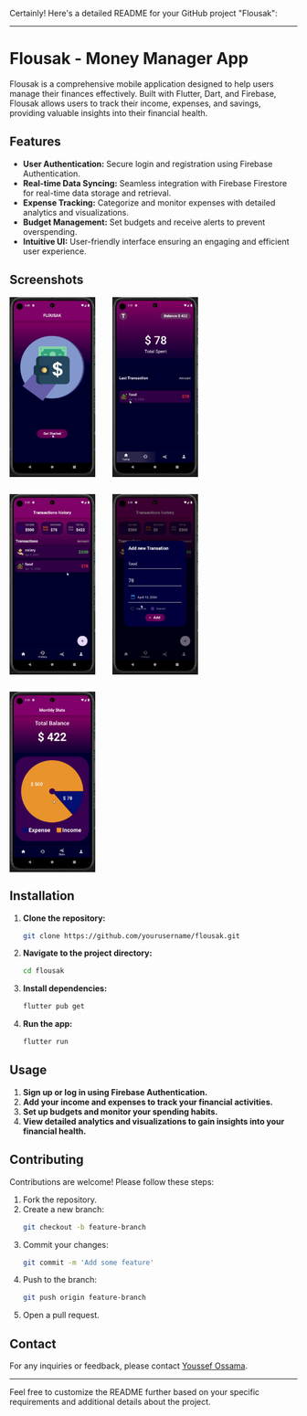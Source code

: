 Certainly! Here's a detailed README for your GitHub project "Flousak":

---

# Flousak - Money Manager App

Flousak is a comprehensive mobile application designed to help users manage their finances effectively. Built with Flutter, Dart, and Firebase, Flousak allows users to track their income, expenses, and savings, providing valuable insights into their financial health.

## Features

- **User Authentication:** Secure login and registration using Firebase Authentication.
- **Real-time Data Syncing:** Seamless integration with Firebase Firestore for real-time data storage and retrieval.
- **Expense Tracking:** Categorize and monitor expenses with detailed analytics and visualizations.
- **Budget Management:** Set budgets and receive alerts to prevent overspending.
- **Intuitive UI:** User-friendly interface ensuring an engaging and efficient user experience.

## Screenshots

<div style="display: flex; flex-wrap: wrap; gap: 30px;">
    <img src="screenshots/get started.jpg" alt="Get Started Screen" width="150"/>
    <img src="screenshots/home.jpg" alt="Home Screen" width="150"/>
    <img src="screenshots/history.jpg" alt="History Screen" width="150"/>
    <img src="screenshots/adding.jpg" alt="Adding Screen" width="150"/>
    <img src="screenshots/stats.jpg" alt="Stats Screen" width="150"/>
</div>


## Installation

1. **Clone the repository:**
    ```bash
    git clone https://github.com/yourusername/flousak.git
    ```
2. **Navigate to the project directory:**
    ```bash
    cd flousak
    ```
3. **Install dependencies:**
    ```bash
    flutter pub get
    ```
4. **Run the app:**
    ```bash
    flutter run
    ```

## Usage

1. **Sign up or log in using Firebase Authentication.**
2. **Add your income and expenses to track your financial activities.**
3. **Set up budgets and monitor your spending habits.**
4. **View detailed analytics and visualizations to gain insights into your financial health.**

## Contributing

Contributions are welcome! Please follow these steps:

1. Fork the repository.
2. Create a new branch:
    ```bash
    git checkout -b feature-branch
    ```
3. Commit your changes:
    ```bash
    git commit -m 'Add some feature'
    ```
4. Push to the branch:
    ```bash
    git push origin feature-branch
    ```
5. Open a pull request.


## Contact

For any inquiries or feedback, please contact [Youssef Ossama](mailto:youssefossama210@gmail.com).

---

Feel free to customize the README further based on your specific requirements and additional details about the project.
